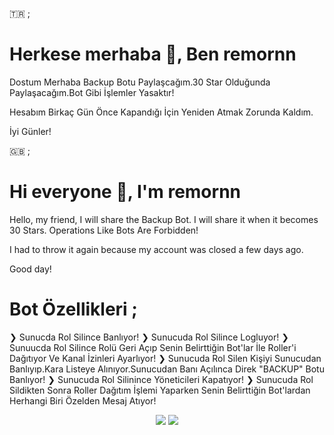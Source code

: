 🇹🇷 ;

# Herkese merhaba 👋, Ben remornn

Dostum Merhaba Backup Botu Paylaşcağım.30 Star Olduğunda Paylaşacağım.Bot Gibi İşlemler Yasaktır!

Hesabım Birkaç Gün Önce Kapandığı İçin Yeniden Atmak Zorunda Kaldım.

İyi Günler!

🇬🇧 ;

# Hi everyone 👋, I'm remornn 

Hello, my friend, I will share the Backup Bot. I will share it when it becomes 30 Stars. Operations Like Bots Are Forbidden!

I had to throw it again because my account was closed a few days ago.

Good day!

# Bot Özellikleri ;

❯ Sunucda Rol Silince Banlıyor!
❯ Sunucuda Rol Silince Logluyor!
❯ Sunuucda Rol Silince Rolü Geri Açıp Senin Belirttiğin Bot'lar İle Roller'i Dağıtıyor Ve Kanal İzinleri Ayarlıyor!
❯ Sunucuda Rol Silen Kişiyi Sunucudan Banlıyıp.Kara Listeye Alınıyor.Sunucudan Banı Açılınca Direk "BACKUP" Botu Banlıyor!
❯ Sunucuda Rol Silinince Yöneticileri Kapatıyor!
❯ Sunucuda Rol Sildikten Sonra Roller Dağıtım İşlemi Yaparken Senin Belirttiğin Bot'lardan Herhangi Biri Özelden Mesaj Atıyor!



<p align="center">
  <a href="https://discord.com/users/576110299929640976"><img src="https://img.shields.io/badge/remornnn%20-7289DA.svg?&style=for-the-badge&logo=discord&logoColor=white"></a>
  <a href="https://github.com/remornxd"><img src="https://img.shields.io/badge/remornn%20-1d202b.svg?&style=for-the-badge&logo=github&logoColor=white"></a>
</p>
